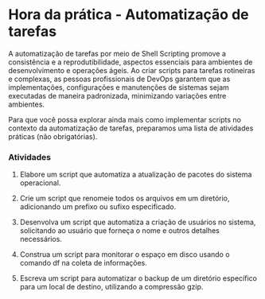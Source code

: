 # Hora da prática - Automatização de tarefas

A automatização de tarefas por meio de Shell Scripting promove a consistência e a reprodutibilidade, aspectos essenciais para ambientes de desenvolvimento e operações ágeis. Ao criar scripts para tarefas rotineiras e complexas, as pessoas profissionais de DevOps garantem que as implementações, configurações e manutenções de sistemas sejam executadas de maneira padronizada, minimizando variações entre ambientes.

Para que você possa explorar ainda mais como implementar scripts no contexto da automatização de tarefas, preparamos uma lista de atividades práticas (não obrigatórias).

### Atividades

1. Elabore um script que automatiza a atualização de pacotes do sistema operacional.

2. Crie um script que renomeie todos os arquivos em um diretório, adicionando um prefixo ou sufixo especificado.

3. Desenvolva um script que automatiza a criação de usuários no sistema, solicitando ao usuário que forneça o nome e outros detalhes necessários.

4. Construa um script para monitorar o espaço em disco usando o comando df na coleta de informações.

5. Escreva um script para automatizar o backup de um diretório específico para um local de destino, utilizando a compressão gzip.